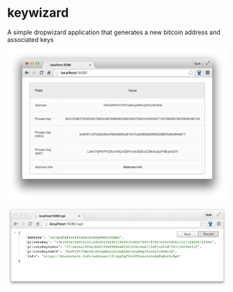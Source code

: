 # keywizard
A simple dropwizard application that generates a new bitcoin address and associated keys

![View](/screenshots/view.jpeg?raw=true "View")

![API](/screenshots/api.jpeg?raw=true "API")
